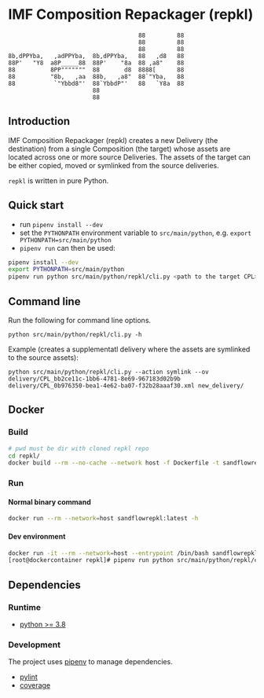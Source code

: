 # IMF Composition Repackager (repkl)

                                         88         88
                                         88         88
                                         88         88
    8b,dPPYba,   ,adPPYba,  8b,dPPYba,   88   ,d8   88
    88P'   "Y8  a8P_____88  88P'    "8a  88 ,a8"    88
    88          8PP"""""""  88       d8  8888[      88
    88          "8b,   ,aa  88b,   ,a8"  88`"Yba,   88
    88           `"Ybbd8"'  88`YbbdP"'   88   `Y8a  88
                            88
                            88

## Introduction

IMF Composition Repackager (repkl) creates a new Delivery (the destination) from
a single Composition (the target) whose assets are located across one or more
source Deliveries. The assets of the target can be either copied, moved or
symlinked from the source deliveries.

`repkl` is written in pure Python.

## Quick start

* run `pipenv install --dev`
* set the `PYTHONPATH` environment variable to `src/main/python`, e.g. `export PYTHONPATH=src/main/python`
* `pipenv run` can then be used:

```sh
pipenv install --dev
export PYTHONPATH=src/main/python
pipenv run python src/main/python/repkl/cli.py <path to the target CPL> <path to the destination directory>
```

## Command line

Run the following for command line options.

`python src/main/python/repkl/cli.py -h`

Example (creates a supplementatl delivery where the assets are symlinked to the source assets):

`python src/main/python/repkl/cli.py --action symlink --ov delivery/CPL_bb2ce11c-1bb6-4781-8e69-967183d02b9b delivery/CPL_0b976350-bea1-4e62-ba07-f32b28aaaf30.xml new_delivery/`

## Docker 

### Build

```sh
# pwd must be dir with cloned repkl repo
cd repkl/ 
docker build --rm --no-cache --network host -f Dockerfile -t sandflowrepkl:latest .
```

### Run

#### Normal binary command
```sh
docker run --rm --network=host sandflowrepkl:latest -h
```

#### Dev environment
```sh
docker run -it --rm --network=host --entrypoint /bin/bash sandflowrepkl:latest
[root@dockercontainer repkl]# pipenv run python src/main/python/repkl/cli.py -h

```
## Dependencies

### Runtime

* [python >= 3.8](https://python.org)

### Development

The project uses [pipenv](https://pypi.org/project/pipenv/) to manage dependencies.

* [pylint](https://pypi.org/project/pylint/)
* [coverage](https://pypi.org/project/coverage/)
